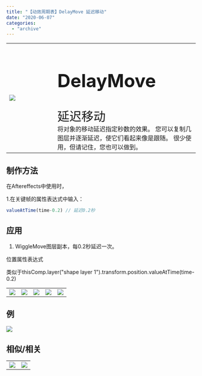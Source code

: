 ```yaml
---
title: "【动效周期表】DelayMove 延迟移动"
date: "2020-06-07"
categories: 
  - "archive"
---
```


<table style="border-collapse: collapse; width: 100%;"><tbody class="table1"><tr><td style="width: 25.4125%;"><img src="https://mir.yuelili.com/user/AE/mg/foxcodex/DelayMove.gif"></td><td style="width: 93.8898%;"><h2 style="font-size: 36pt;">DelayMove</h2><div></div><span style="font-size: 24pt;">延迟移动</span><div></div>将对象的移动延迟指定秒数的效果。 您可以复制几图层并逐渐延迟，使它们看起来像是跟随。 很少使用，但请记住，您也可以做到。</td></tr></tbody></table>

## 制作方法

在Aftereffects中使用时，

1.在关键帧的属性表达式中输入：

```javascript
valueAtTime(time-0.2) // 延迟0.2秒
```

## 应用

1. WiggleMove图层副本，每0.2秒延迟一次。

位置属性表达式

类似于thisComp.layer("shape layer 1").transform.position.valueAtTime(time-0.2)

<table style="border-collapse: collapse;"><tbody class="table1"><tr><td><a href="https://yuelili.com/archive/repeattrim/"><img src="https://mir.yuelili.com/user/AE/mg/foxcodex/DelayMove.gif"></a></td><td><img class="plus" src="https://mir.yuelili.com/user/AE/mg/foxcodex/plus.png"></td><td><a href="https://yuelili.com/archive/WiggleMove/"><img src="https://mir.yuelili.com/user/AE/mg/foxcodex/WiggleMove.gif"></a></td><td><img class="plus" src="https://mir.yuelili.com/user/AE/mg/foxcodex/tri.png"></td><td><img src="https://mir.yuelili.com/user/AE/mg/foxcodex/DelayMove-Ex001.gif"></td></tr></tbody></table>

## 例

![](https://mir.yuelili.com/user/AE/mg/foxcodex/DelayMove-Ex001.gif)

## 相似/相关

<table style="border-collapse: collapse;"><tbody class="table1"><tr><td><a href="https://yuelili.com/archive/motionblur/"><img src="https://mir.yuelili.com/user/AE/mg/foxcodex/MotionBlur.gif"></a></td><td><a href="https://yuelili.com/archive/WiggleMove/"><img src="https://mir.yuelili.com/user/AE/mg/foxcodex/WiggleMove.gif"></a></td></tr></tbody></table>
